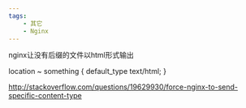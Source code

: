 ```yaml
---
tags:
    - 其它
    - Nginx
---
```


nginx让没有后缀的文件以html形式输出

location ~ something {
   default_type text/html;
}



http://stackoverflow.com/questions/19629930/force-nginx-to-send-specific-content-type

